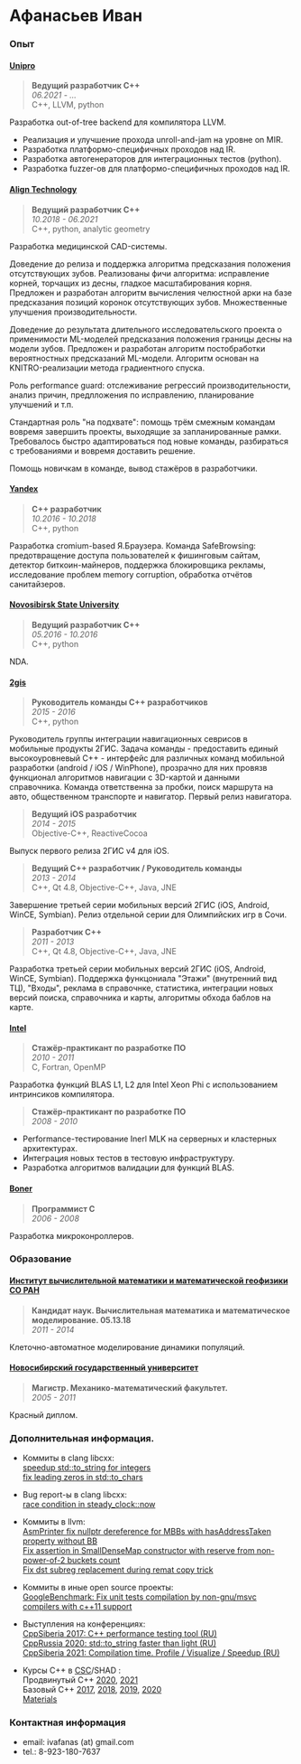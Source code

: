 # Афанасьев Иван

### Опыт

#### [Unipro](https://unipro.ru)

> **Ведущий разработчик С++**  
> *06.2021 - ...*  
> C++, LLVM, python

Разработка out-of-tree backend для компилятора LLVM.

* Реализация и улучшение прохода unroll-and-jam на уровне on MIR.
* Разработка платформо-специфичных проходов над IR.
* Разработка автогенераторов для интеграционных тестов (python).
* Разработка fuzzer-ов для платформо-специфичных проходов над IR.


#### [Align Technology](https://aligntech.com)

> **Ведущий разработчик С++**  
> *10.2018 - 06.2021*  
> C++, python, analytic geometry

Разработка медицинской CAD-системы.

Доведение до релиза и поддержка алгоритма предсказания положения отсутствующих
зубов. Реализованы фичи алгоритма: исправление корней, торчащих из десны,
гладкое масштабирования корня. Предложен и разработан алгоритм вычисления
челюстной арки на базе предсказания позиций коронок отсутствующих зубов.
Множественные улучшения производительности.

Доведение до результата длительного исследовательского проекта о применимости
ML-моделей предсказания положения границы десны на модели зубов. Предложен и
разработан алгоритм постобработки вероятностных предсказаний ML-модели.
Алгоритм основан на KNITRO-реализации метода градиентного спуска.

Роль performance guard: отслеживание регрессий производительности, анализ
причин, предлложения по исправлению, планирование улучшений и т.п.

Стандартная роль "на подхвате": помощь трём смежным командам вовремя завершить
проекты, выходящие за запланированные рамки. Требовалось быстро адаптироваться
под новые команды, разбираться с требованиями и вовремя доставить решение.

Помощь новичкам в команде, вывод стажёров в разработчики.

#### [Yandex](https://yandex.ru/)

> **C++ разработчик**  
> *10.2016 - 10.2018*  
> C++, python

Разработка cromium-based Я.Браузера. Команда SafeBrowsing: предотвращение
доступа пользователей к фишинговым сайтам, детектор биткоин-майнеров, поддержка
блокировщика рекламы, исследование проблем memory corruption, обработка отчётов
санитайзеров.

#### [Novosibirsk State University](https://www.nsu.ru)

> **Ведущий разработчик С++**  
> *05.2016 - 10.2016*  
> C++, python

NDA.

#### [2gis](https://2gis.ru/)

> **Руководитель команды С++ разработчиков**  
> *2015 - 2016*  
> C++, python

Руководитель группы интеграции навигационных севрисов в мобильные продукты
2ГИС. Задача команды - предоставить единый высокоуровневый С++ - интерфейс для
различных команд мобильной разработки (android / iOS / WinPhone), прозрачно для
них провязв функционал алгоритмов навигации с 3D-картой и данными справочника.
Команда ответственна за пробки, поиск маршрута на авто, общественном
транспорте и навигатор. Первый релиз навигатора.

> **Ведущий iOS разработчик**  
> *2014 - 2015*  
> Objective-C++, ReactiveCocoa

Выпуск первого релиза 2ГИС v4 для iOS.

> **Ведущий С++ разработчик / Руководитель команды**  
> *2013 - 2014*  
> C++, Qt 4.8, Objective-C++, Java, JNE

Завершение третьей серии мобильных версий 2ГИС (iOS, Android, WinCE, Symbian).
Релиз отдельной серии для Олимпийских игр в Сочи.

> **Разработчик С++**  
> *2011 - 2013*  
> C++, Qt 4.8, Objective-C++, Java, JNE

Разработка третьей серии мобильных версий 2ГИС (iOS, Android, WinCE, Symbian).
Поддержка функцониала "Этажи" (внутренний вид ТЦ), "Входы", реклама в
справочнке, статистика, интеграции новых версий поиска, справочника и карты,
алгоритмы обхода баблов на карте.

#### [Intel](https://www.intel.com)

> **Стажёр-практикант по разработке ПО**  
> *2010 - 2011*  
> C, Fortran, OpenMP

Разработка функций BLAS L1, L2 для Intel Xeon Phi с использованием интринсиков
компилятора.

> **Стажёр-практикант по разработке ПО**  
> *2008 - 2010*

* Performance-тестирование Inerl MLK на серверных и кластерных архитектурах.
* Интеграция новых тестов в тестовую инфраструктуру.
* Разработка алгоритмов валидации для функций BLAS.

#### [Boner](http://boner.ru)

> **Программист С**  
> *2006 - 2008*  

Разработка микроконроллеров.

### Образование

#### [Институт вычислительной математики и математической геофизики СО РАН](https://icmmg.nsc.ru)

> **Кандидат наук. Вычислительная математика и математическое моделирование. 05.13.18**  
> *2011 - 2014*

Клеточно-автоматное моделирование динамики популяций.

#### [Новосибирский государственный университет](https://www.nsu.ru)

> **Магистр. Механико-математический факультет.**  
> *2005 - 2011*  

Красный диплом.

### Дополнительная информация.

* Коммиты в clang libcxx:  
  [speedup std::to_string for integers](https://reviews.llvm.org/D59178)  
  [fix leading zeros in std::to_chars](https://reviews.llvm.org/D63047)

* Bug report-ы в clang libcxx:  
  [race condition in steady_clock::now](https://bugs.llvm.org/show_bug.cgi?id=41323#c4)

* Коммиты в llvm:  
  [AsmPrinter fix nullptr dereference for MBBs with hasAddressTaken property without BB](https://reviews.llvm.org/D108092)  
  [Fix assertion in SmallDenseMap constructor with reserve from non-power-of-2 buckets count](https://reviews.llvm.org/D129825)  
  [Fix dst subreg replacement during remat copy trick](https://reviews.llvm.org/D125657)

* Коммиты в иные open source проекты:  
  [GoogleBenchmark: Fix unit tests compilation by non-gnu/msvc compilers with c++11 support](https://github.com/google/benchmark/pull/1691)

* Выступления на конференциях:  
  [CppSiberia 2017: C++ performance testing tool (RU)](https://www.youtube.com/watch?v=K_YkyXeZ8tU)  
  [CppRussia  2020: std::to_string faster than light (RU)](https://www.youtube.com/watch?v=xCv84sSz204)  
  [CppSiberia 2021: Compilation time. Profile / Visualize / Speedup (RU)](https://youtu.be/VdXk0nJsXgI)  

* Курсы C++ в [CSC](https://compscicenter.ru/)/SHAD :  
  Продвинутый C++
  [2020](https://my.compscicenter.ru/courses/2021-spring/2.914-cpp-2/),
  [2021](https://my.compscicenter.ru/courses/2020-spring/2.500-cpp-2/)  
  Базовый C++
  [2017](https://my.compscicenter.ru/courses/2017-autumn/2.320-cpp-1/),
  [2018](https://my.compscicenter.ru/courses/2018-autumn/2.388-cpp-1/),
  [2019](https://my.compscicenter.ru/courses/2019-autumn/2.453-cpp-1/),
  [2020](https://my.compscicenter.ru/courses/2020-spring/2.500-cpp-2/)  
  [Materials](https://github.com/ivafanas/cpp_shad_students)

### Контактная информация
* email: ivafanas (at) gmail.com
* tel.: 8-923-180-7637

